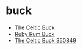 # buck

 * [The Celtic Buck](../../index/t/the-celtic-buck-350849.json)
 * [Ruby Rum Buck](../../index/r/ruby-rum-buck.json)
 * [The Celtic Buck 350849](../../index/t/the-celtic-buck-350849.json)
